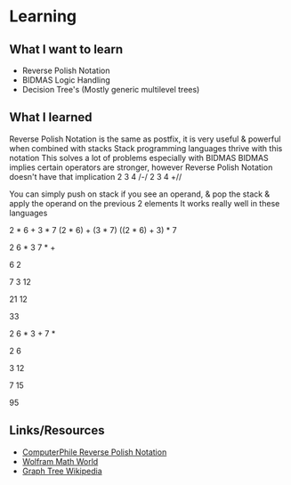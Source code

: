 # Learning

## What I want to learn

 - Reverse Polish Notation
 - BIDMAS Logic Handling
 - Decision Tree's (Mostly generic multilevel trees)

## What I learned
Reverse Polish Notation is the same as postfix, it is very useful & powerful when combined with stacks
Stack programming languages thrive with this notation
This solves a lot of problems especially with BIDMAS
BIDMAS implies certain operators are stronger, however Reverse Polish Notation doesn't have that implication
2 3 4 /-/
2 3 4 +//

You can simply push on stack if you see an operand, & pop the stack & apply the operand on the previous 2 elements
It works really well in these languages

2 * 6 + 3 * 7
(2 * 6) + (3 * 7)
((2 * 6) + 3) * 7

2 6 * 3 7 * +

6
2

7
3
12

21
12

33

2 6 * 3 + 7 *

2
6

3
12

7
15

95

## Links/Resources
- [ComputerPhile Reverse Polish Notation](https://www.youtube.com/watch?v=7ha78yWRDlE)
- [Wolfram Math World](https://mathworld.wolfram.com/ReversePolishNotation.html)
- [Graph Tree Wikipedia](https://en.wikipedia.org/wiki/Tree_(graph_theory))
